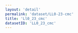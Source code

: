 ```yaml
---
layout: 'detail'
permalink: 'dataset/LL0-23-cmc'
title: 'Ll0_23_cmc'
datasetID: 'LL0_23_cmc'
---
```

